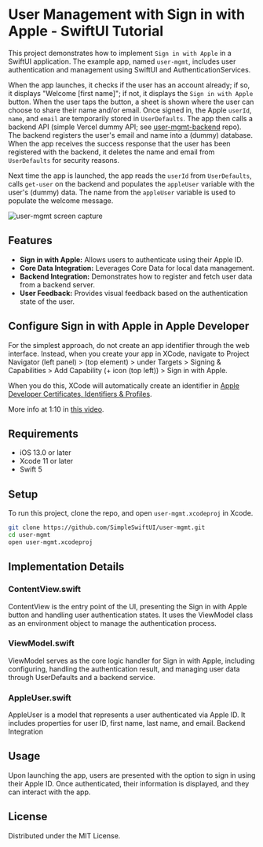# User Management with Sign in with Apple - SwiftUI Tutorial

This project demonstrates how to implement `Sign in with Apple` in a SwiftUI application. The example app, named `user-mgmt`, includes user authentication and management using SwiftUI and AuthenticationServices. 

When the app launches, it checks if the user has an account already; if so, it displays "Welcome [first name]"; if not, it displays the `Sign in with Apple` button. When the user taps the button, a sheet is shown where the user can choose to share their name and/or email. Once signed in, the Apple `userId`, `name`, and `email` are temporarily stored in `UserDefaults`. The app then calls a backend API (simple Vercel dummy API; see [user-mgmt-backend](https://github.com/SimpleSwiftUI/user-mgmt-backend/tree/main) repo). The backend registers the user's email and name into a (dummy) database. When the app receives the success response that the user has been registered with the backend, it deletes the name and email from `UserDefaults` for security reasons. 

Next time the app is launched, the app reads the `userId` from `UserDefaults`, calls `get-user` on the backend and populates the `appleUser` variable with the user's (dummy) data. The name from the `appleUser` variable is used to populate the welcome message.

![user-mgmt screen capture](screen-capture/user-mgmt.gif)

## Features

- **Sign in with Apple:** Allows users to authenticate using their Apple ID.
- **Core Data Integration:** Leverages Core Data for local data management.
- **Backend Integration:** Demonstrates how to register and fetch user data from a backend server.
- **User Feedback:** Provides visual feedback based on the authentication state of the user.

## Configure Sign in with Apple in Apple Developer

For the simplest approach, do not create an app identifier through the web interface. Instead, when you create your app in XCode, navigate to Project Navigator (left panel) > <project name> (top element) > <project name> under Targets > Signing & Capabilities > Add Capability (+ icon (top left)) > Sign in with Apple.  

When you do this, XCode will automatically create an identifier in [Apple Developer Certificates, Identifiers & Profiles](https://developer.apple.com/account/resources/identifiers/list).

More info at 1:10 in [this video](https://youtu.be/O2FVDzoAB34?si=tHWOYiQ4P0sV0Gdu&t=70).

## Requirements

- iOS 13.0 or later
- Xcode 11 or later
- Swift 5

## Setup

To run this project, clone the repo, and open `user-mgmt.xcodeproj` in Xcode.

```bash
git clone https://github.com/SimpleSwiftUI/user-mgmt.git
cd user-mgmt
open user-mgmt.xcodeproj
```

## Implementation Details
### ContentView.swift

ContentView is the entry point of the UI, presenting the Sign in with Apple button and handling user authentication states. It uses the ViewModel class as an environment object to manage the authentication process.
### ViewModel.swift

ViewModel serves as the core logic handler for Sign in with Apple, including configuring, handling the authentication result, and managing user data through UserDefaults and a backend service.

### AppleUser.swift

AppleUser is a model that represents a user authenticated via Apple ID. It includes properties for user ID, first name, last name, and email.
Backend Integration

## Usage

Upon launching the app, users are presented with the option to sign in using their Apple ID. Once authenticated, their information is displayed, and they can interact with the app.

## License
Distributed under the MIT License.

